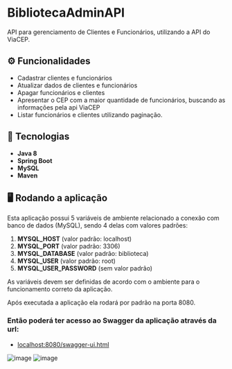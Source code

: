 # BibliotecaAdminAPI
API para gerenciamento de Clientes e Funcionários, utilizando a API do ViaCEP.

## ⚙ Funcionalidades
- Cadastrar clientes e funcionários
- Atualizar dados de clientes e funcionários
- Apagar funcionários e clientes
- Apresentar o CEP com a maior quantidade de funcionários, buscando as informações pela api ViaCEP
- Listar funcionários e clientes utilizando paginação.

## 🚀 Tecnologias
- **Java 8**
- **Spring Boot**
- **MySQL**
- **Maven**

## 🖥 Rodando a aplicação

Esta aplicação possui 5 variáveis de ambiente relacionado a conexão com banco de dados (MySQL), sendo 4 delas com valores padrões:
1. **MYSQL_HOST** (valor padrão: localhost)
2. **MYSQL_PORT** (valor padrão: 3306)
3. **MYSQL_DATABASE** (valor padrão: biblioteca)
4. **MYSQL_USER** (valor padrão: root)
5. **MYSQL_USER_PASSWORD** (sem valor padrão)

As variáveis devem ser definidas de acordo com o ambiente para o funcionamento correto da aplicação.

Após executada a aplicação ela rodará por padrão na porta 8080. 

### Então poderá ter acesso ao Swagger da aplicação através da url:

- [localhost:8080/swagger-ui.html](http://localhost:8080/swagger-ui.html)

![image](https://user-images.githubusercontent.com/80995654/211151184-3547bd68-0e53-4868-93b4-766c7de29453.png)
![image](https://user-images.githubusercontent.com/80995654/211151166-f03b38ff-10a2-4ab1-beaa-d54e64074619.png)
